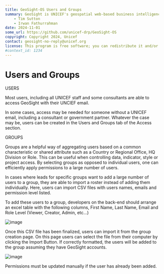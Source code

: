 ```yaml
---
title: GeoSight-OS Users and Groups
summary: GeoSight is UNICEF's geospatial web-based business intelligence platform.
    - Tim Sutton
    - Irwan Fathurrahman
date: 2024-11-01
some_url: https://github.com/unicef-drp/GeoSight-OS
copyright: Copyright 2024, Unicef
contact: geosight-no-reply@unicef.org
license: This program is free software; you can redistribute it and/or modify it under the terms of the GNU Affero General Public License as published by the Free Software Foundation; either version 3 of the License, or (at your option) any later version.
#context_id: 1234
---
```

# Users and Groups

USERS

Most users, including all UNICEF staff and some consultants are able to access GeoSight with their UNCIEF email. 

In some cases, access may be needed for someone without a UNICEF email, including a consultant or government partner. Whatever the case may be, users can be created in the Users and Groups tab of the Access section.

GROUPS

Groups are a helpful way of aggregating users based on a common characteristic or shared attribute such as a Country or Regional Office, HQ Division or Role. This can be useful when controlling data, indicator, style or project access. By selecting groups as opposed to individual users, one can efficiently apply permissions to a large number of users. 

In cases where leads for specific groups want to add a large number of users to a group, they are able to import a roster instead of adding them individually. Here, users can import CSV files with users names, emails and permission level listed.

To add these users to a group, developers on the back-end should arrange an excel table with the following columns, First Name, Last Name, Email and Role Level (Viewer, Creator, Admin, etc…)

![image](https://github.com/user-attachments/assets/f6942ac9-073a-4b01-b1ac-714042a7ba0a)


Once this CSV file has been finalized, users can import it from the group creation page. On this page users can select the file from their computer by clicking the Import Button. If correctly formatted, the users will be added to the group assuming they have GeoSight accounts.

![image](https://github.com/user-attachments/assets/fccef19a-cb65-4d94-8280-fc5bb03e6c3a)


Permissions must be updated manually if the user has already been added.
